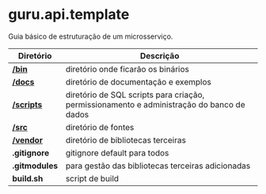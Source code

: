 # guru.api.template

Guia básico de estruturação de um microsserviço.

**Diretório** | **Descrição**
--- | ---
**[/bin](bin/README.md)** | diretório onde ficarão os binários <br/>
**[/docs](docs/README.md)** | diretório de documentação e exemplos <br/>
**[/scripts](scripts/README.md)** | diretório de SQL scripts para criação, permissionamento e administração do banco de dados <br/>
**[/src](src/README.md)** | diretório de fontes <br/>
**[/vendor](vendor/README.md)** | diretório de bibliotecas terceiras <br/>
**.gitignore** | gitignore default para todos <br/>
**.gitmodules** | para gestão das bibliotecas terceiras adicionadas <br/>
**build.sh** | script de build <br/>